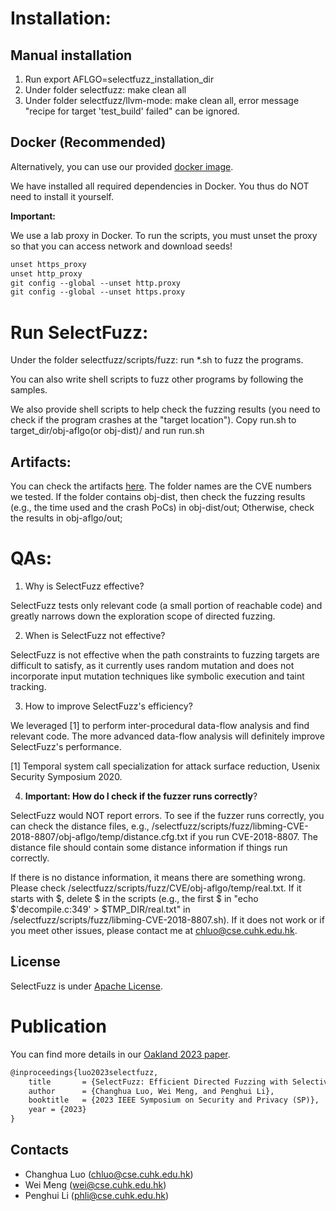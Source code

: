 # Installation:

## Manual installation
1. Run export AFLGO=selectfuzz_installation_dir
2. Under folder selectfuzz: make clean all
3. Under folder selectfuzz/llvm-mode: make clean all, error message "recipe for target 'test_build' failed" can be ignored.

## Docker (Recommended)

Alternatively, you can use our provided [docker image](https://hub.docker.com/r/selectivefuzz1/selectfuzz).

We have installed all required dependencies in Docker. You thus do NOT need to install it yourself.

**Important:**

We use a lab proxy in Docker. To run the scripts, you must unset the proxy so that you can access network and download seeds!

```tex
unset https_proxy
unset http_proxy
git config --global --unset http.proxy
git config --global --unset https.proxy
```

# Run SelectFuzz:

Under the folder selectfuzz/scripts/fuzz: run *.sh to fuzz the programs. 

You can also write shell scripts to fuzz other programs by following the samples.

We also provide shell scripts to help check the fuzzing results (you need to check if the program crashes at the "target location").
Copy run.sh to target_dir/obj-aflgo(or obj-dist)/ and run run.sh

## Artifacts: 

You can check the artifacts [here](https://drive.google.com/file/d/1tAJlUKXkn-Z_mHu9gIS2ysDVyja9bIqu/view?usp=sharing). 
The folder names are the CVE numbers we tested.
If the folder contains obj-dist, then check the fuzzing results (e.g., the time used and the crash PoCs) in obj-dist/out;
Otherwise, check the results in obj-aflgo/out;

# QAs:

1. Why is SelectFuzz effective?

SelectFuzz tests only relevant code (a small portion of reachable code) and greatly narrows down the exploration scope of directed fuzzing.

2. When is SelectFuzz not effective?

SelectFuzz is not effective when the path constraints to fuzzing targets are difficult to satisfy, as it currently uses random mutation and does not incorporate input mutation techniques like symbolic execution and taint tracking. 

3. How to improve SelectFuzz's efficiency?

We leveraged [1] to perform inter-procedural data-flow analysis and find relevant code. The more advanced data-flow analysis will definitely improve SelectFuzz's performance.

[1] Temporal system call specialization for attack surface reduction, Usenix Security Symposium 2020.

4. __Important: How do I check if the fuzzer runs correctly__?

SelectFuzz would NOT report errors. To see if the fuzzer runs correctly, you can check the distance files, e.g., /selectfuzz/scripts/fuzz/libming-CVE-2018-8807/obj-aflgo/temp/distance.cfg.txt if you run CVE-2018-8807. The distance file should contain some distance information if things run correctly.

If there is no distance information, it means there are something wrong. Please check /selectfuzz/scripts/fuzz/CVE/obj-aflgo/temp/real.txt. If it starts with $, delete $ in the scripts (e.g., the first $ in "echo $'decompile.c:349' > $TMP_DIR/real.txt" in /selectfuzz/scripts/fuzz/libming-CVE-2018-8807.sh). If it does not work or if you meet other issues, please contact me at <chluo@cse.cuhk.edu.hk>.

## License

SelectFuzz is under [Apache License](LICENSE).

# Publication

You can find more details in our [Oakland 2023 paper](https://www.computer.org/csdl/proceedings-article/sp/2023/933600b050/1Js0DBwgpwY).

```tex
@inproceedings{luo2023selectfuzz,
    title       = {SelectFuzz: Efficient Directed Fuzzing with Selective Path Exploration},
    author      = {Changhua Luo, Wei Meng, and Penghui Li},
    booktitle   = {2023 IEEE Symposium on Security and Privacy (SP)},
    year = {2023}
}
```

## Contacts

- Changhua Luo (<chluo@cse.cuhk.edu.hk>)
- Wei Meng (<wei@cse.cuhk.edu.hk>)
- Penghui Li (<phli@cse.cuhk.edu.hk>)

